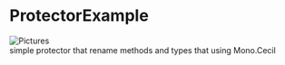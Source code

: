 # ProtectorExample
![Pictures](https://gyazo.com/ce21e3b55bef03c2ffdf60e599340b5f.png)
<br/>
simple protector that rename methods and types that using Mono.Cecil
